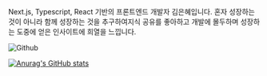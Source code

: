 Next.js, Typescript, React 기반의 프론트엔드 개발자 김은혜입니다.
혼자 성장하는 것이 아니라 함께 성장하는 것을 추구하여지식 공유를 좋아하고 개발에 몰두하며 성장하는 도중에 얻은 인사이트에 희열을 느낍니다.

![Github](https://github.com/uuuuooii)

[![Anurag's GitHub stats](https://github-readme-stats.vercel.app/api?username=uuuuooii)](https://github.com/uuuuooii/github-readme-stats)
